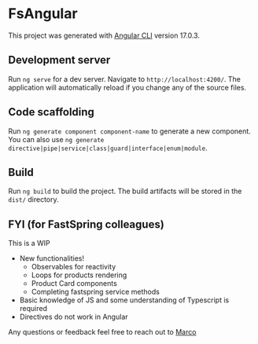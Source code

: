 # FsAngular

This project was generated with [Angular CLI](https://github.com/angular/angular-cli) version 17.0.3.

## Development server

Run `ng serve` for a dev server. Navigate to `http://localhost:4200/`. The application will automatically reload if you change any of the source files.

## Code scaffolding

Run `ng generate component component-name` to generate a new component. You can also use `ng generate directive|pipe|service|class|guard|interface|enum|module`.

## Build

Run `ng build` to build the project. The build artifacts will be stored in the `dist/` directory.

## FYI (for FastSpring colleagues)

This is a WIP

- New functionalities!
  - Observables for reactivity
  - Loops for products rendering
  - Product Card components
  - Completing fastspring service methods
- Basic knowledge of JS and some understanding of Typescript is required
- Directives do not work in Angular

Any questions or feedback feel free to reach out to [Marco](mailto:maguero@fastspring.com)
